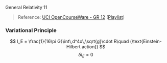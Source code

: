 General Relativity 11

> Reference: [UCI OpenCourseWare - GR 12](https://www.youtube.com/watch?v=02d00IeKCyQ&index=13&list=PLqOZ6FD_RQ7ln1ZQPEU9aZQsEj0eyGlT6) ([Playlist](https://www.youtube.com/playlist?list=PLqOZ6FD_RQ7ln1ZQPEU9aZQsEj0eyGlT6))

### Variational Principle

$$
I_E = \frac{1}{16\pi G}\int\,d^4x\,\sqrt{g}\cdot R\quad (\text{Einstein-Hilbert action})
$$
$$
\delta I_E = 0
$$


